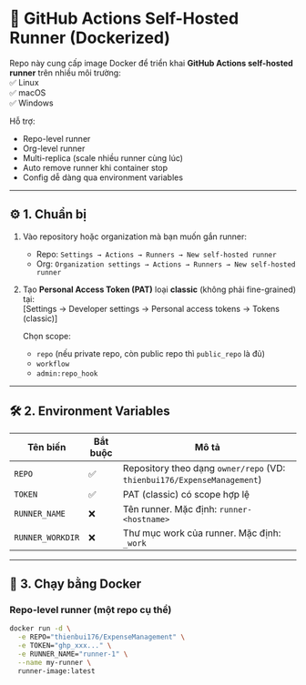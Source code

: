 # 🚀 GitHub Actions Self-Hosted Runner (Dockerized)

Repo này cung cấp image Docker để triển khai **GitHub Actions self-hosted runner** trên nhiều môi trường:  
✅ Linux  
✅ macOS  
✅ Windows

Hỗ trợ:

- Repo-level runner
- Org-level runner
- Multi-replica (scale nhiều runner cùng lúc)
- Auto remove runner khi container stop
- Config dễ dàng qua environment variables

---

## ⚙️ 1. Chuẩn bị

1. Vào repository hoặc organization mà bạn muốn gắn runner:

   - Repo: `Settings → Actions → Runners → New self-hosted runner`
   - Org: `Organization settings → Actions → Runners → New self-hosted runner`

2. Tạo **Personal Access Token (PAT)** loại **classic** (không phải fine-grained) tại:  
   [Settings → Developer settings → Personal access tokens → Tokens (classic)]

   Chọn scope:

   - `repo` (nếu private repo, còn public repo thì `public_repo` là đủ)
   - `workflow`
   - `admin:repo_hook`

---

## 🛠️ 2. Environment Variables

| Tên biến         | Bắt buộc | Mô tả                                                                   |
| ---------------- | -------- | ----------------------------------------------------------------------- |
| `REPO`           | ✅       | Repository theo dạng `owner/repo` (VD: `thienbui176/ExpenseManagement`) |
| `TOKEN`          | ✅       | PAT (classic) có scope hợp lệ                                           |
| `RUNNER_NAME`    | ❌       | Tên runner. Mặc định: `runner-<hostname>`                               |
| `RUNNER_WORKDIR` | ❌       | Thư mục work của runner. Mặc định: `_work`                              |

---

## 🐳 3. Chạy bằng Docker

### Repo-level runner (một repo cụ thể)

```bash
docker run -d \
  -e REPO="thienbui176/ExpenseManagement" \
  -e TOKEN="ghp_xxx..." \
  -e RUNNER_NAME="runner-1" \
  --name my-runner \
  runner-image:latest
```
